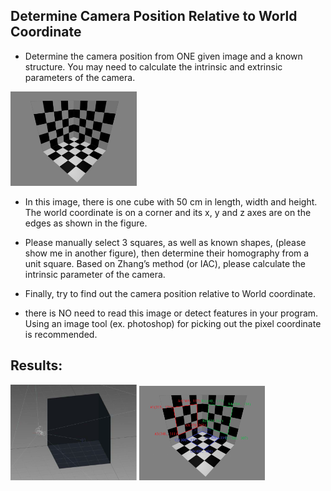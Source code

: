 ## Determine Camera Position Relative to World Coordinate 

- Determine the camera position from ONE given image and a known structure. You may need to calculate the intrinsic and extrinsic parameters of the camera. 
<img src="https://github.com/CP-TSAI/Computer-Vision/raw/master/cv_pic/CalibrationIMG.bmp" width="40%" height="40%"> 

- In this image, there is one cube with 50 cm in length, width and height. The world coordinate is on a corner and its x, y and z axes are on the edges as shown in the figure.

- Please manually select 3 squares, as well as known shapes, (please show me in another figure), then determine their homography from a unit square. Based on Zhang’s method (or IAC), please 
calculate the intrinsic parameter of the camera.

- Finally, try to find out the camera position relative to World coordinate. 

- there is NO need to read this image or detect features in your program. Using an image tool (ex. photoshop) for picking out the pixel coordinate is recommended. 

## Results:
<img src="https://github.com/CP-TSAI/Computer-Vision/raw/master/cv_pic/camera_relative.png" width="40%" height="40%"> <img src="https://github.com/CP-TSAI/Computer-Vision/raw/master/cv_pic/CalibrationIMG 修正v4.bmp" width="40%" height="40%"> 

